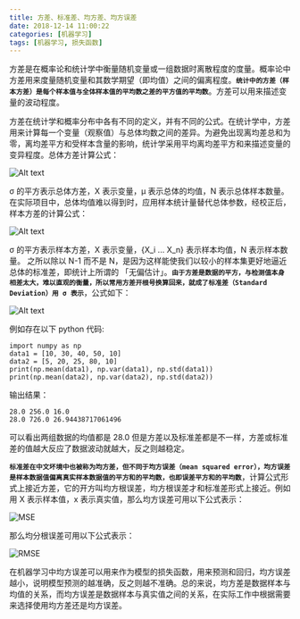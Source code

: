 ```yaml
---
title: 方差、标准差、均方差、均方误差
date: 2018-12-14 11:00:22
categories: [机器学习]
tags: [机器学习, 损失函数]
---
```


方差是在概率论和统计学中衡量随机变量或一组数据时离散程度的度量。概率论中方差用来度量随机变量和其数学期望（即均值）之间的偏离程度。**`统计中的方差（样本方差）是每个样本值与全体样本值的平均数之差的平方值的平均数`**。方差可以用来描述变量的波动程度。

方差在统计学和概率分布中各有不同的定义，并有不同的公式。在统计学中，方差用来计算每一个变量（观察值）与总体均数之间的差异。为避免出现离均差总和为零，离均差平方和受样本含量的影响，统计学采用平均离均差平方和来描述变量的变异程度。总体方差计算公式：
<!--more-->
![Alt text](/uploads/variance.png)

σ 的平方表示总体方差，X 表示变量，μ 表示总体的均值，N 表示总体样本数量。在实际项目中，总体均值难以得到时，应用样本统计量替代总体参数，经校正后，样本方差的计算公式：

![Alt text](/uploads/variance_.png)

σ 的平方表示样本方差，X 表示变量，{X_i ... X_n} 表示样本均值，N 表示样本数量。 之所以除以 N-1 而不是 N，是因为这样能使我们以较小的样本集更好地逼近总体的标准差，即统计上所谓的 「无偏估计」。**`由于方差是数据的平方，与检测值本身相差太大，难以直观的衡量，所以常用方差开根号换算回来，就成了标准差（Standard Deviation）用 σ 表示`**，公式如下：

![Alt text](/uploads/standard.png)

例如存在以下 python 代码:

```
import numpy as np 
data1 = [10, 30, 40, 50, 10]
data2 = [5, 20, 25, 80, 10]
print(np.mean(data1), np.var(data1), np.std(data1))
print(np.mean(data2), np.var(data2), np.std(data2))
```

输出结果：

```
28.0 256.0 16.0
28.0 726.0 26.94438717061496
```

可以看出两组数据的均值都是 28.0 但是方差以及标准差都是不一样，方差或标准差的值越大反应了数据波动就越大，反之则越稳定。

**`标准差在中文坏境中也被称为均方差，但不同于均方误差（mean squared error），均方误差是样本数据值偏离真实样本数据值的平方和的平均数，也即误差平方和的平均数`**，计算公式形式上接近方差，它的开方叫均方根误差，均方根误差才和标准差形式上接近。例如用 X 表示样本值，x 表示真实值，那么均方误差可用以下公式表示：

![MSE](/uploads/mse.png)

那么均分根误差可用以下公式表示：

![RMSE](/uploads/rmse.png)

在机器学习中均方误差可以用来作为模型的损失函数，用来预测和回归，均方误差越小，说明模型预测的越准确，反之则越不准确。总的来说，均方差是数据样本与均值的关系，而均方误差是数据样本与真实值之间的关系，在实际工作中根据需要来选择使用均方差还是均方误差。
